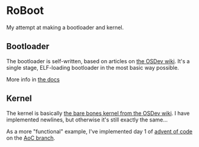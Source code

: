 # RoBoot

My attempt at making a bootloader and kernel.

## Bootloader

The bootloader is self-written, based on articles on [the OSDev wiki](https://wiki.osdev.org/). It's a single stage, ELF-loading bootloader in the most basic way possible.

More info in [the docs](./docs/bootloader.md)

## Kernel

The kernel is basically [the bare bones kernel from the OSDev wiki](https://wiki.osdev.org/Bare_Bones). I have implemented newlines, but otherwise it's still exactly the same...

As a more "functional" example, I've implemented day 1 of [advent of code](https://adventofcode.com/) on the [AoC branch](https://github.com/Robbe7730/RoBoot/tree/AoC).

